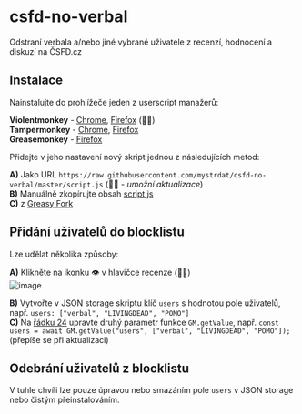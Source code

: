# csfd-no-verbal
Odstraní verbala a/nebo jiné vybrané uživatele z recenzí, hodnocení a diskuzí na ČSFD.cz

## Instalace
Nainstalujte do prohlížeče jeden z userscript manažerů:

**Violentmonkey** - [Chrome](https://chrome.google.com/webstore/detail/violentmonkey/jinjaccalgkegednnccohejagnlnfdag), [Firefox](https://addons.mozilla.org/en-US/firefox/addon/violentmonkey/) (👍🏻)  
**Tampermonkey** - [Chrome](https://chrome.google.com/webstore/detail/tampermonkey/dhdgffkkebhmkfjojejmpbldmpobfkfo), [Firefox](https://addons.mozilla.org/en-US/firefox/addon/tampermonkey/)  
**Greasemonkey** - [Firefox](https://addons.mozilla.org/en-US/firefox/addon/greasemonkey/)

Přidejte v jeho nastavení nový skript jednou z následujících metod:

**A)** Jako URL `https://raw.githubusercontent.com/mystrdat/csfd-no-verbal/master/script.js` (👍🏻 - *umožní aktualizace*)  
**B)** Manuálně zkopírujte obsah [script.js](./script.js)  
**C)** z [Greasy Fork](https://greasyfork.org/en/scripts/457765-no-verbal-on-%C4%8Dsfd-cz)

## Přidání uživatelů do blocklistu
Lze udělat několika způsoby:

**A)** Klikněte na ikonku 👁️ v hlavičce recenze (👍🏻)  
![image](https://user-images.githubusercontent.com/1652895/211173834-1d81f874-c2f0-46a5-81d2-be13c7c44d54.png)

**B)** Vytvořte v JSON storage skriptu klíč `users` s hodnotou pole uživatelů, např. `users: ["verbal", "LIVINGDEAD", "POMO"]`  
**C)** Na [řádku 24](https://github.com/mystrdat/csfd-no-verbal/blob/master/script.js#L24) upravte druhý parametr funkce `GM.getValue`, např. `const users = await GM.getValue("users", ["verbal", "LIVINGDEAD", "POMO"]);` (přepíše se při aktualizaci)

## Odebrání uživatelů z blocklistu

V tuhle chvíli lze pouze úpravou nebo smazáním pole `users` v JSON storage nebo čistým přeinstalováním.
